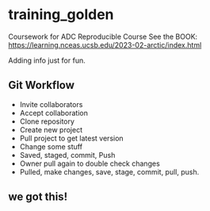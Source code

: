# training_golden
Coursework for ADC Reproducible Course
See the BOOK: https://learning.nceas.ucsb.edu/2023-02-arctic/index.html


Adding info just for fun.


## Git Workflow 
- Invite collaborators 
- Accept collaboration
- Clone repository
- Create new project
- Pull project to get latest version
- Change some stuff
- Saved, staged, commit, Push
- Owner pull again to double check changes
- Pulled, make changes, save, stage, commit, pull, push.

## we got this!